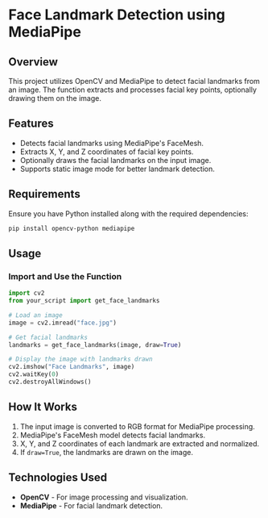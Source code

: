 # Face Landmark Detection using MediaPipe

## Overview
This project utilizes OpenCV and MediaPipe to detect facial landmarks from an image. The function extracts and processes facial key points, optionally drawing them on the image.

## Features
- Detects facial landmarks using MediaPipe's FaceMesh.
- Extracts X, Y, and Z coordinates of facial key points.
- Optionally draws the facial landmarks on the input image.
- Supports static image mode for better landmark detection.

## Requirements
Ensure you have Python installed along with the required dependencies:

```bash
pip install opencv-python mediapipe
```

## Usage
### Import and Use the Function
```python
import cv2
from your_script import get_face_landmarks

# Load an image
image = cv2.imread("face.jpg")

# Get facial landmarks
landmarks = get_face_landmarks(image, draw=True)

# Display the image with landmarks drawn
cv2.imshow("Face Landmarks", image)
cv2.waitKey(0)
cv2.destroyAllWindows()
```

## How It Works
1. The input image is converted to RGB format for MediaPipe processing.
2. MediaPipe's FaceMesh model detects facial landmarks.
3. X, Y, and Z coordinates of each landmark are extracted and normalized.
4. If `draw=True`, the landmarks are drawn on the image.

## Technologies Used
- **OpenCV** - For image processing and visualization.
- **MediaPipe** - For facial landmark detection.



